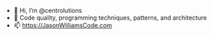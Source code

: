 - 👋 Hi, I’m @centrolutions
- 👀 Code quality, programming techniques, patterns, and architecture
- 📫 https://JasonWilliamsCode.com

<!---
centrolutions/centrolutions is a ✨ special ✨ repository because its `README.md` (this file) appears on your GitHub profile.
You can click the Preview link to take a look at your changes.
--->
